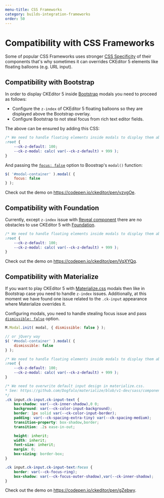 ```yaml
---
menu-title: CSS Frameworks
category: builds-integration-frameworks
order: 50
---
```


# Compatibility with CSS Frameworks

Some of popular CSS Frameworks uses stronger [CSS Specificity](https://developer.mozilla.org/en-US/docs/Web/CSS/Specificity) of their components that's why sometimes it can overrides CKEditor 5 elements like floating balloons (e.g. URL input).

## Compatibility with Bootstrap

In order to display CKEditor 5 inside [Bootstrap](https://getbootstrap.com/) modals you need to proceed as follows:

* Configure the `z-index` of CKEditor 5 floating balloons so they are displayed above the Bootstrap overlay.
* Configure Bootstrap to not steal focus from rich text editor fields.

The above can be ensured by adding this CSS:

```css
/* We need to handle floating elements inside modals to display them above Bootstrap components. */
:root {
	--ck-z-default: 100;
	--ck-z-modal: calc( var(--ck-z-default) + 999 );
}
```

And passing the [`focus: false`](https://getbootstrap.com/docs/4.1/components/modal/#options) option to Boostrap's `modal()` function:

```js
$( '#modal-container' ).modal( {
	focus: false
} );
```

Check out the demo on https://codepen.io/ckeditor/pen/vzvgOe.

## Compatibility with Foundation

Currently, except `z-index` issue with [Reveal component](https://foundation.zurb.com/sites/docs/reveal.html) there are no obstacles to use CKEditor 5 with [Foundation](https://foundation.zurb.com/sites.html).

```css
/* We need to handle floating elements inside modals to display them above Foundation components. */
:root {
	--ck-z-default: 100;
	--ck-z-modal: calc( var(--ck-z-default) + 999 );
}
```

Check out the demo on https://codepen.io/ckeditor/pen/VqXYQq.

## Compatibility with Materialize

If you want to play CKEditor 5 with [Materialize.css](https://materializecss.com/) modals then like in Bootstrap case you need to handle `z-index` issues. Additionally, at this moment we have found one issue related to the `.ck-input` appearance where Materialize overrides it.

Configuring modals, you need to handle stealing focus issue and pass [`dismissible: false`](https://materializecss.com/modals.html#options) option.

```js
M.Modal.init( modal, { dismissible: false } );

// or jQuery way
$( '#modal-container' ).modal( {
	dismissible: false
} );
```

```css
/* We need to handle floating elements inside modals to display them above Materialize components. */
:root {
	--ck-z-default: 100;
	--ck-z-modal: calc( var(--ck-z-default) + 999 );
}

/* We need to overwrite default input design in materialize.css.
* See: https://github.com/Dogfalo/materialize/blob/v1-dev/sass/components/forms/_input-fields.scss#L10-L40
*/
.ck input.ck-input.ck-input-text {
	box-shadow: var(--ck-inner-shadow),0 0;
	background: var(--ck-color-input-background);
	border: 1px solid var(--ck-color-input-border);
	padding: var(--ck-spacing-extra-tiny) var(--ck-spacing-medium);
	transition-property: box-shadow,border;
	transition: .2s ease-in-out;

	height: inherit;
	width: inherit;
	font-size: inherit;
	margin: 0;
	box-sizing: border-box;
}

.ck input.ck-input.ck-input-text:focus {
	border: var(--ck-focus-ring);
	box-shadow: var(--ck-focus-outer-shadow),var(--ck-inner-shadow);
}
```

Check out the demo on https://codepen.io/ckeditor/pen/gZebwy.
